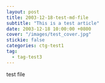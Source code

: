 ```yaml
---
layout: post
title: 2003-12-18-test-md-file
subtitle: "This is a test article"
date: 2003-12-18 10:00:00 +0800
cover: "/images/test_cover.jpg"
stickie: false
categories: ctg-test1
tag:
  - tag-test3
---
```

test file
        